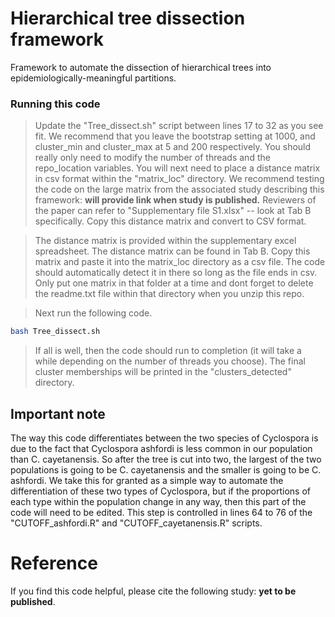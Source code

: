# Hierarchical tree dissection framework
Framework to automate the dissection of hierarchical trees into epidemiologically-meaningful partitions.

### Running this code

>Update the "Tree_dissect.sh" script between lines 17 to 32 as you see fit. We recommend that you leave the bootstrap setting at 1000, and cluster_min and cluster_max at 5 and 200 respectively. You should really only need to modify the number of threads and the repo_location variables. You will next need to place a distance matrix in csv format within the "matrix_loc" directory. We recommend testing the code on the large matrix from the associated study describing this framework: **will provide link when study is published.**
>Reviewers of the paper can refer to "Supplementary file S1.xlsx" -- look at Tab B specifically. Copy this distance matrix and convert to CSV format.

>The distance matrix is provided within the supplementary excel spreadsheet. The distance matrix can be found in Tab B. Copy this matrix and paste it into the matrix_loc directory as a csv file. The code should automatically detect it in there so long as the file ends in csv. Only put one matrix in that folder at a time and dont forget to delete the readme.txt file within that directory when you unzip this repo.

>Next run the following code.
```bash
bash Tree_dissect.sh
```
>If all is well, then the code should run to completion (it will take a while depending on the number of threads you choose). The final cluster memberships will be printed in the "clusters_detected" directory.


## Important note
The way this code differentiates between the two species of Cyclospora is due to the fact that Cyclospora ashfordi is less common in our population than C. cayetanensis. So after the tree is cut into two, the largest of the two populations is going to be C. cayetanensis and the smaller is going to be C. ashfordi. We take this for granted as a simple way to automate the differentiation of these two types of Cyclospora, but if the proportions of each type within the population change in any way, then this part of the code will need to be edited. This step is controlled in lines 64 to 76 of the "CUTOFF_ashfordi.R" and "CUTOFF_cayetanensis.R" scripts.

# Reference
If you find this code helpful, please cite the following study: **yet to be published**.



